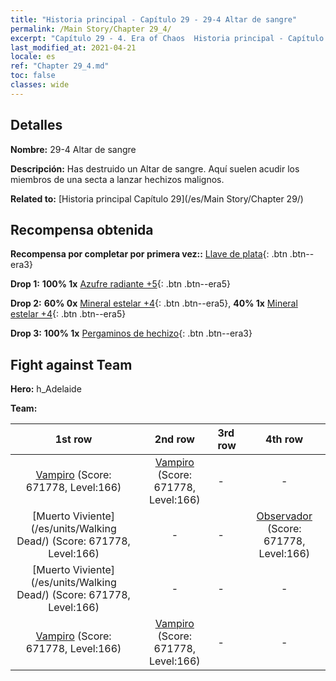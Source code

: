 ```yaml
---
title: "Historia principal - Capítulo 29 - 29-4 Altar de sangre"
permalink: /Main Story/Chapter 29_4/
excerpt: "Capítulo 29 - 4. Era of Chaos  Historia principal - Capítulo 29_4. 29-4 Altar de sangre"
last_modified_at: 2021-04-21
locale: es
ref: "Chapter 29_4.md"
toc: false
classes: wide
---
```


## Detalles

 **Nombre:** 29-4 Altar de sangre

 **Descripción:** Has destruido un Altar de sangre. Aquí suelen acudir los miembros de una secta a lanzar hechizos malignos.

 **Related to:** [Historia principal Capítulo 29](/es/Main Story/Chapter 29/)

## Recompensa obtenida

 **Recompensa por completar por primera vez::** [Llave de plata](/es/Items/con_693/){: .btn .btn--era3}

 **Drop 1:** **100% 1x** [Azufre radiante +5](/es/Items/mat_99/){: .btn .btn--era5}

 **Drop 2:** **60% 0x** [Mineral estelar +4](/es/Items/mat_89/){: .btn .btn--era5}, **40% 1x** [Mineral estelar +4](/es/Items/mat_89/){: .btn .btn--era5}

 **Drop 3:** **100% 1x** [Pergaminos de hechizo](/es/Items/con_694/){: .btn .btn--era3}


## Fight against Team
 **Hero:** h_Adelaide

 **Team:**


  | 1st row | 2nd row | 3rd row | 4th row |
  |:----:|:----:|:----|:----:|
  | [Vampiro](/es/units/Vampire/) (Score: 671778, Level:166)  | [Vampiro](/es/units/Vampire/) (Score: 671778, Level:166)  | - | - |
  | [Muerto Viviente](/es/units/Walking Dead/) (Score: 671778, Level:166)  | - | - | [Observador](/es/units/Beholder/) (Score: 671778, Level:166)  |
  | [Muerto Viviente](/es/units/Walking Dead/) (Score: 671778, Level:166)  | - | - | - |
  | [Vampiro](/es/units/Vampire/) (Score: 671778, Level:166)  | [Vampiro](/es/units/Vampire/) (Score: 671778, Level:166)  | - | - |


